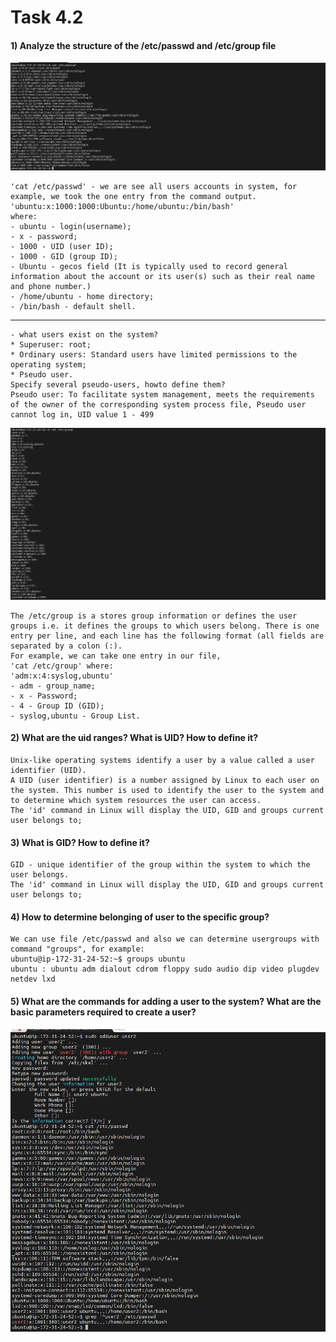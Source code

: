 # Task 4.2 
#### 1) Analyze the structure of the /etc/passwd and /etc/group file
![screen1](https://github.com/NikPryvalov/DevOps_online_Kharkiv_2022Q1Q2/blob/main/m4/task4.2/screen/screen1.png)
```
'cat /etc/passwd' - we are see all users accounts in system, for example, we took the one entry from the command output.
'ubuntu:x:1000:1000:Ubuntu:/home/ubuntu:/bin/bash'
where: 
- ubuntu - login(username);
- x - password;
- 1000 - UID (user ID);
- 1000 - GID (group ID);
- Ubuntu - gecos field (It is typically used to record general information about the account or its user(s) such as their real name and phone number.)
- /home/ubuntu - home directory;
- /bin/bash - default shell.
```
-------------------------------------------------------------------------------------------------------------------------------------------------------------------------
```
- what users exist on the system? 
* Superuser: root;
* Ordinary users: Standard users have limited permissions to the operating system;
* Pseudo user.
Specify several pseudo-users, howto define them?
Pseudo user: To facilitate system management, meets the requirements of the owner of the corresponding system process file, Pseudo user cannot log in, UID value 1 - 499
```
![screen2](https://github.com/NikPryvalov/DevOps_online_Kharkiv_2022Q1Q2/blob/main/m4/task4.2/screen/screen2.png)
```
The /etc/group is a stores group information or defines the user groups i.e. it defines the groups to which users belong. There is one entry per line, and each line has the following format (all fields are separated by a colon (:).
For example, we can take one entry in our file, 
'cat /etc/group' where:
'adm:x:4:syslog,ubuntu'
- adm - group_name;
- x - Password;
- 4 - Group ID (GID);
- syslog,ubuntu - Group List.
```
#### 2) What are the uid ranges? What is UID? How to define it?
```
Unix-like operating systems identify a user by a value called a user identifier (UID).
A UID (user identifier) is a number assigned by Linux to each user on the system. This number is used to identify the user to the system and to determine which system resources the user can access.
The 'id' command in Linux will display the UID, GID and groups current user belongs to;
```
#### 3) What is GID? How to define it?
```
GID - unique identifier of the group within the system to which the user belongs.
The 'id' command in Linux will display the UID, GID and groups current user belongs to;
```
#### 4) How to determine belonging of user to the specific group?
```
We can use file /etc/passwd and also we can determine usergroups with command "groups", for example:
ubuntu@ip-172-31-24-52:~$ groups ubuntu
ubuntu : ubuntu adm dialout cdrom floppy sudo audio dip video plugdev netdev lxd
```
#### 5) What are the commands for adding a user to the system? What are the basic parameters required to create a user?
![screen3](https://github.com/NikPryvalov/DevOps_online_Kharkiv_2022Q1Q2/blob/main/m4/task4.2/screen/screen3.png)

